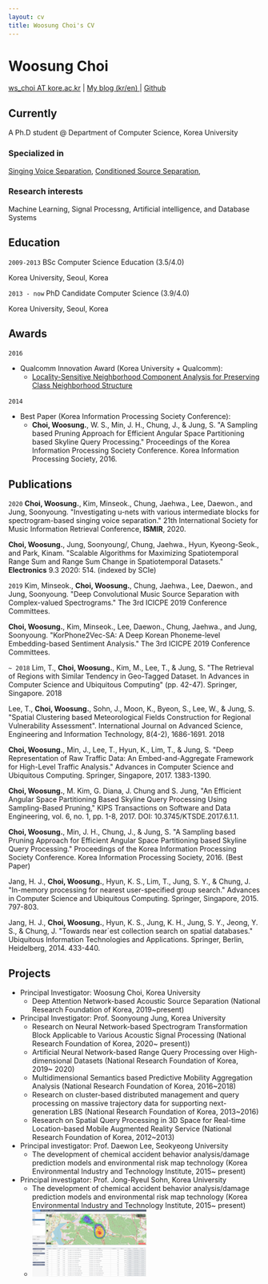 ```yaml
---
layout: cv
title: Woosung Choi's CV
---
```

# Woosung Choi

<div id="webaddress">
<a href="ws_choi@korea.ac.kr">ws_choi AT kore.ac.kr</a>
| <a href="http://intelligence.korea.ac.kr/members/wschoi/">My blog (kr/en) </a>
| <a href="https://github.com/ws-choi">Github</a>

</div>

## Currently

A Ph.D student @ Department of Computer Science, Korea University

### Specialized in

[Singing Voice Separation](https://github.com/ws-choi/ISMIR2020_U_Nets_SVS), [Conditioned Source Separation](https://github.com/ws-choi/Conditioned-Source-Separation-LaSAFT), 


### Research interests

Machine Learning, Signal Processng, Artificial intelligence, and Database Systems

## Education

`2009-2013`
BSc Computer Science Education (3.5/4.0)

Korea University, Seoul, Korea

`2013 - now`
PhD Candidate Computer Science (3.9/4.0)

Korea University, Seoul, Korea

## Awards

`2016`
- Qualcomm Innovation Award (Korea University + Qualcomm): 
    - [Locality-Sensitive Neighborhood Component Analysis for Preserving Class Neighborhood Structure](https://1drv.ms/p/s!AszT-SZB_jBylxqwb5M7jddIE9Tk?e=6dOqAG)

`2014`
- Best Paper (Korea Information Processing Society Conference):
    - **Choi, Woosung.**, W. S., Min, J. H., Chung, J., & Jung, S. "A Sampling based Pruning Approach for Efficient Angular Space Partitioning based Skyline Query Processing." Proceedings of the Korea Information Processing Society Conference. Korea Information Processing Society, 2016.

## Publications

`2020`
**Choi, Woosung.**, Kim, Minseok., Chung, Jaehwa., Lee, Daewon., and Jung, Soonyoung. "Investigating u-nets with various intermediate blocks for spectrogram-based singing voice separation." 21th International Society for Music Information Retrieval Conference, **ISMIR**, 2020.

**Choi, Woosung.**, Jung, Soonyoung/, Chung, Jaehwa., Hyun, Kyeong-Seok., and Park, Kinam. "Scalable Algorithms for Maximizing Spatiotemporal Range Sum and Range Sum Change in Spatiotemporal Datasets." **Electronics** 9.3 2020: 514. (indexed by SCIe)

`2019`
Kim, Minseok., **Choi, Woosung.**, Chung, Jaehwa., Lee, Daewon., and Jung, Soonyoung. "Deep Convolutional Music Source Separation with Complex-valued Spectrograms." The 3rd ICICPE 2019 Conference Committees.

**Choi, Woosung.**, Kim, Minseok., Lee, Daewon., Chung, Jaehwa., and Jung, Soonyoung. "KorPhone2Vec-SA: A Deep Korean Phoneme-level Embedding-based Sentiment Analysis." The 3rd ICICPE 2019 Conference Committees.

`~ 2018`
Lim, T., **Choi, Woosung.**, Kim, M., Lee, T., & Jung, S. "The Retrieval of Regions with Similar Tendency in Geo-Tagged Dataset. In Advances in Computer Science and Ubiquitous Computing" (pp. 42-47). Springer, Singapore. 2018

Lee, T., **Choi, Woosung.**, Sohn, J., Moon, K., Byeon, S., Lee, W., & Jung, S. "Spatial Clustering based Meteorological Fields Construction for Regional Vulnerability Assessment". International Journal on Advanced Science, Engineering and Information Technology, 8(4-2), 1686-1691. 2018

**Choi, Woosung.**, Min, J., Lee, T., Hyun, K., Lim, T., & Jung, S. "Deep Representation of Raw Traffic Data: An Embed-and-Aggregate Framework for High-Level Traffic Analysis." Advances in Computer Science and Ubiquitous Computing. Springer, Singapore, 2017. 1383-1390.

**Choi, Woosung.**, M. Kim, G. Diana, J. Chung and S. Jung, "An Efficient Angular Space Partitioning Based Skyline Query Processing Using Sampling-Based Pruning," KIPS Transactions on Software and Data Engineering, vol. 6, no. 1, pp. 1-8, 2017. DOI: 10.3745/KTSDE.2017.6.1.1.

**Choi, Woosung.**,  Min, J. H., Chung, J., & Jung, S. "A Sampling based Pruning Approach for Efficient Angular Space Partitioning based Skyline Query Processing." Proceedings of the Korea Information Processing Society Conference. Korea Information Processing Society, 2016. (Best Paper)

Jang, H. J., **Choi, Woosung.**, Hyun, K. S., Lim, T., Jung, S. Y., & Chung, J. "In-memory processing for nearest user-specified group search." Advances in Computer Science and Ubiquitous Computing. Springer, Singapore, 2015. 797-803.

Jang, H. J., **Choi, Woosung.**, Hyun, K. S., Jung, K. H., Jung, S. Y., Jeong, Y. S., & Chung, J. "Towards near`est collection search on spatial databases." Ubiquitous Information Technologies and Applications. Springer, Berlin, Heidelberg, 2014. 433-440. 

## Projects

- Principal Investigator: Woosung Choi, Korea University
    - Deep Attention Network-based Acoustic Source Separation (National Research Foundation of Korea, 2019~present)
- Principal Investigator: Prof. Soonyoung Jung, Korea University
    - Research on Neural Network-based Spectrogram Transformation Block Applicable to Various Acoustic Signal Processing (National Research Foundation of Korea, 2020~ present))
    - Artificial Neural Network-based Range Query Processing over High-dimensional Datasets (National Research Foundation of Korea, 2019~ 2020)
    - Multidimensional Semantics based Predictive Mobility Aggregation Analysis (National Research Foundation of Korea, 2016~2018)
    - Research on cluster-based distributed management and query processing on massive trajectory data for supporting next-generation LBS (National Research Foundation of Korea, 2013~2016)
    - Research on Spatial Query Processing in 3D Space for Real-time Location-based Mobile
    Augmented Reality Service (National Research Foundation of Korea, 2012~2013)
- Principal investigator: Prof. Daewon Lee, Seokyeong University
    - The development of chemical accident behavior analysis/damage prediction models and
    environmental risk map technology (Korea Environmental Industry and Technology
    Institute, 2015~ present)
- Principal investigator: Prof. Jong-Ryeul Sohn, Korea University
    - The development of chemical accident behavior analysis/damage prediction models and
environmental risk map technology (Korea Environmental Industry and Technology
Institute, 2015~ present)
    - <img src='assets/riskmap.png' width=50% />



<!-- ### Footer

Last updated: May 2013 -->


